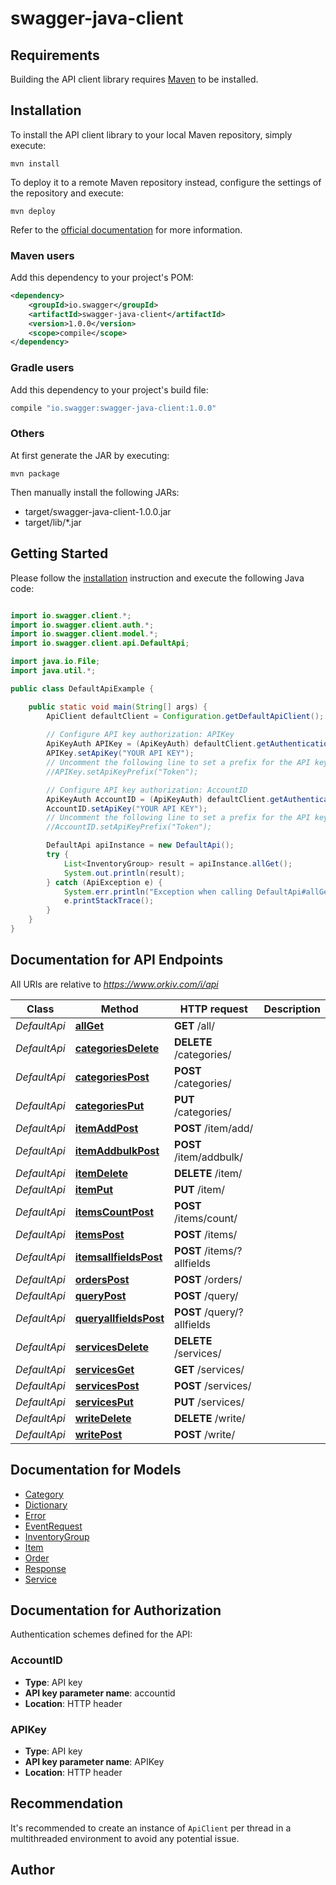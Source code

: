 # swagger-java-client

## Requirements

Building the API client library requires [Maven](https://maven.apache.org/) to be installed.

## Installation

To install the API client library to your local Maven repository, simply execute:

```shell
mvn install
```

To deploy it to a remote Maven repository instead, configure the settings of the repository and execute:

```shell
mvn deploy
```

Refer to the [official documentation](https://maven.apache.org/plugins/maven-deploy-plugin/usage.html) for more information.

### Maven users

Add this dependency to your project's POM:

```xml
<dependency>
    <groupId>io.swagger</groupId>
    <artifactId>swagger-java-client</artifactId>
    <version>1.0.0</version>
    <scope>compile</scope>
</dependency>
```

### Gradle users

Add this dependency to your project's build file:

```groovy
compile "io.swagger:swagger-java-client:1.0.0"
```

### Others

At first generate the JAR by executing:

    mvn package

Then manually install the following JARs:

* target/swagger-java-client-1.0.0.jar
* target/lib/*.jar

## Getting Started

Please follow the [installation](#installation) instruction and execute the following Java code:

```java

import io.swagger.client.*;
import io.swagger.client.auth.*;
import io.swagger.client.model.*;
import io.swagger.client.api.DefaultApi;

import java.io.File;
import java.util.*;

public class DefaultApiExample {

    public static void main(String[] args) {
        ApiClient defaultClient = Configuration.getDefaultApiClient();
        
        // Configure API key authorization: APIKey
        ApiKeyAuth APIKey = (ApiKeyAuth) defaultClient.getAuthentication("APIKey");
        APIKey.setApiKey("YOUR API KEY");
        // Uncomment the following line to set a prefix for the API key, e.g. "Token" (defaults to null)
        //APIKey.setApiKeyPrefix("Token");

        // Configure API key authorization: AccountID
        ApiKeyAuth AccountID = (ApiKeyAuth) defaultClient.getAuthentication("AccountID");
        AccountID.setApiKey("YOUR API KEY");
        // Uncomment the following line to set a prefix for the API key, e.g. "Token" (defaults to null)
        //AccountID.setApiKeyPrefix("Token");

        DefaultApi apiInstance = new DefaultApi();
        try {
            List<InventoryGroup> result = apiInstance.allGet();
            System.out.println(result);
        } catch (ApiException e) {
            System.err.println("Exception when calling DefaultApi#allGet");
            e.printStackTrace();
        }
    }
}

```

## Documentation for API Endpoints

All URIs are relative to *https://www.orkiv.com/i/api*

Class | Method | HTTP request | Description
------------ | ------------- | ------------- | -------------
*DefaultApi* | [**allGet**](docs/DefaultApi.md#allGet) | **GET** /all/ | 
*DefaultApi* | [**categoriesDelete**](docs/DefaultApi.md#categoriesDelete) | **DELETE** /categories/ | 
*DefaultApi* | [**categoriesPost**](docs/DefaultApi.md#categoriesPost) | **POST** /categories/ | 
*DefaultApi* | [**categoriesPut**](docs/DefaultApi.md#categoriesPut) | **PUT** /categories/ | 
*DefaultApi* | [**itemAddPost**](docs/DefaultApi.md#itemAddPost) | **POST** /item/add/ | 
*DefaultApi* | [**itemAddbulkPost**](docs/DefaultApi.md#itemAddbulkPost) | **POST** /item/addbulk/ | 
*DefaultApi* | [**itemDelete**](docs/DefaultApi.md#itemDelete) | **DELETE** /item/ | 
*DefaultApi* | [**itemPut**](docs/DefaultApi.md#itemPut) | **PUT** /item/ | 
*DefaultApi* | [**itemsCountPost**](docs/DefaultApi.md#itemsCountPost) | **POST** /items/count/ | 
*DefaultApi* | [**itemsPost**](docs/DefaultApi.md#itemsPost) | **POST** /items/ | 
*DefaultApi* | [**itemsallfieldsPost**](docs/DefaultApi.md#itemsallfieldsPost) | **POST** /items/?allfields | 
*DefaultApi* | [**ordersPost**](docs/DefaultApi.md#ordersPost) | **POST** /orders/ | 
*DefaultApi* | [**queryPost**](docs/DefaultApi.md#queryPost) | **POST** /query/ | 
*DefaultApi* | [**queryallfieldsPost**](docs/DefaultApi.md#queryallfieldsPost) | **POST** /query/?allfields | 
*DefaultApi* | [**servicesDelete**](docs/DefaultApi.md#servicesDelete) | **DELETE** /services/ | 
*DefaultApi* | [**servicesGet**](docs/DefaultApi.md#servicesGet) | **GET** /services/ | 
*DefaultApi* | [**servicesPost**](docs/DefaultApi.md#servicesPost) | **POST** /services/ | 
*DefaultApi* | [**servicesPut**](docs/DefaultApi.md#servicesPut) | **PUT** /services/ | 
*DefaultApi* | [**writeDelete**](docs/DefaultApi.md#writeDelete) | **DELETE** /write/ | 
*DefaultApi* | [**writePost**](docs/DefaultApi.md#writePost) | **POST** /write/ | 


## Documentation for Models

 - [Category](docs/Category.md)
 - [Dictionary](docs/Dictionary.md)
 - [Error](docs/Error.md)
 - [EventRequest](docs/EventRequest.md)
 - [InventoryGroup](docs/InventoryGroup.md)
 - [Item](docs/Item.md)
 - [Order](docs/Order.md)
 - [Response](docs/Response.md)
 - [Service](docs/Service.md)


## Documentation for Authorization

Authentication schemes defined for the API:
### AccountID

- **Type**: API key
- **API key parameter name**: accountid
- **Location**: HTTP header

### APIKey

- **Type**: API key
- **API key parameter name**: APIKey
- **Location**: HTTP header


## Recommendation

It's recommended to create an instance of `ApiClient` per thread in a multithreaded environment to avoid any potential issue.

## Author



